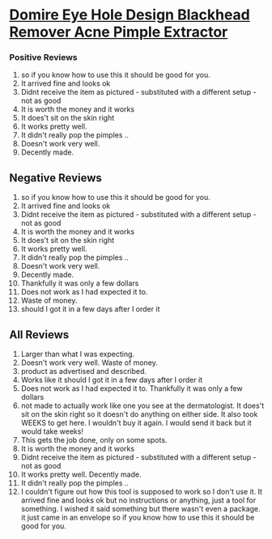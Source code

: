 # [Domire Eye Hole Design Blackhead Remover Acne Pimple Extractor](https://products.checkmycream.com/products/Domire-Eye-Hole-Design-Blackhead-Remover-Acne-Pimple-Extractor.html)

### Positive Reviews

<ol>
      <li>so if you know how to use this it should be good for you.</li>
      <li>It arrived fine and looks ok</li>
      <li>Didnt receive the item as pictured - substituted with a different setup - not as good</li>
      <li>It is worth the money and it works</li>
      <li>It does&#x27;t sit on the skin right</li>
      <li>It works pretty well.</li>
      <li>It didn&#x27;t really pop the pimples ..</li>
      <li>Doesn&#x27;t work very well.</li>
      <li>Decently made.</li>
</ol>


<h2>Negative Reviews</h2>
<ol>
<li> so if you know how to use this it should be good for you.</li>
<li> It arrived fine and looks ok</li>
<li> Didnt receive the item as pictured - substituted with a different setup - not as good</li>
<li> It is worth the money and it works</li>
<li> It does&#x27;t sit on the skin right</li>
<li> It works pretty well.</li>
<li> It didn&#x27;t really pop the pimples ..</li>
<li> Doesn&#x27;t work very well.</li>
<li> Decently made.</li>
<li> Thankfully it was only a few dollars</li>
<li> Does not work as I had expected it to.</li>
<li> Waste of money.</li>
<li> should I got it in a few days after I order it</li>
</ol>

<h2>All Reviews</h2>

<ol>
    <li> Larger than what I was expecting.</li>
    <li> Doesn&#x27;t work very well. Waste of money.</li>
    <li> product as advertised and described.</li>
    <li> Works like it should I got it in a few days after I order it</li>
    <li> Does not work as I had expected it to. Thankfully it was only a few dollars</li>
    <li> not made to actually work like one you see at the dermatologist. It does&#x27;t sit on the skin right so it doesn&#x27;t do anything on either side. It also took WEEKS to get here. I wouldn&#x27;t buy it again. I would send it back but it would take weeks!</li>
    <li> This gets the job done, only on some spots.</li>
    <li> It is worth the money and it works</li>
    <li> Didnt receive the item as pictured - substituted with a different setup - not as good</li>
    <li> It works pretty well. Decently made.</li>
    <li> It didn&#x27;t really pop the pimples ..</li>
    <li> I couldn&#x27;t figure out how this tool is supposed to work so I don&#x27;t use it. It arrived fine and looks ok but no instructions or anything, just a tool for something. I wished it said something but there wasn&#x27;t even a package. it just came in an envelope so if you know how to use this it should be good for you.</li>
</ol>




